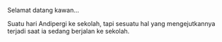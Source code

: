 Selamat datang kawan...

Suatu hari Andipergi ke sekolah, tapi sesuatu hal yang mengejutkannya terjadi saat ia sedang berjalan ke sekolah.